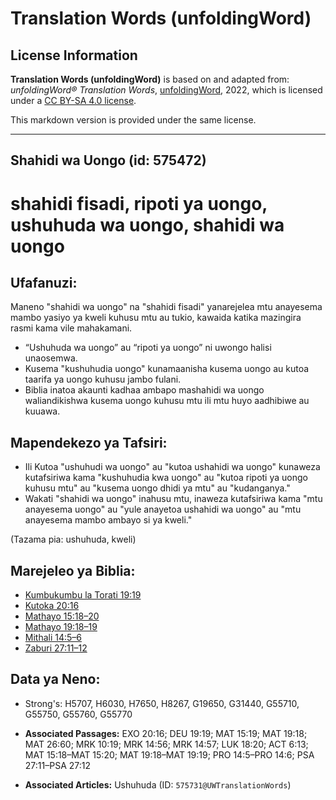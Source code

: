 # Translation Words (unfoldingWord)

## License Information

**Translation Words (unfoldingWord)** is based on and adapted from: _unfoldingWord® Translation Words_, [unfoldingWord](https://unfoldingword.org/utw), 2022, which is licensed under a [CC BY-SA 4.0 license](https://creativecommons.org/licenses/by-sa/4.0/legalcode.en).

This markdown version is provided under the same license.



--------------------------------

## Shahidi wa Uongo (id: 575472)

**shahidi** fisadi, ripoti ya uongo, ushuhuda wa uongo, shahidi wa uongo
========================================================================

Ufafanuzi:
----------

Maneno "shahidi wa uongo" na "shahidi fisadi" yanarejelea mtu anayesema mambo yasiyo ya kweli kuhusu mtu au tukio, kawaida katika mazingira rasmi kama vile mahakamani.

* “Ushuhuda wa uongo” au “ripoti ya uongo” ni uwongo halisi unaosemwa.
* Kusema "kushuhudia uongo" kunamaanisha kusema uongo au kutoa taarifa ya uongo kuhusu jambo fulani.
* Biblia inatoa akaunti kadhaa ambapo mashahidi wa uongo waliandikishwa kusema uongo kuhusu mtu ili mtu huyo aadhibiwe au kuuawa.

Mapendekezo ya Tafsiri:
-----------------------

* Ili Kutoa "ushuhudi wa uongo" au "kutoa ushahidi wa uongo" kunaweza kutafsiriwa kama "kushuhudia kwa uongo" au "kutoa ripoti ya uongo kuhusu mtu" au "kusema uongo dhidi ya mtu" au "kudanganya."
* Wakati "shahidi wa uongo" inahusu mtu, inaweza kutafsiriwa kama "mtu anayesema uongo" au "yule anayetoa ushahidi wa uongo" au "mtu anayesema mambo ambayo si ya kweli."

(Tazama pia: ushuhuda, kweli)

Marejeleo ya Biblia:
--------------------

* [Kumbukumbu la Torati 19:19](https://ref.ly/Deut19:19)
* [Kutoka 20:16](https://ref.ly/Exod20:16)
* [Mathayo 15:18–20](https://ref.ly/Matt15:18-Matt15:20)
* [Mathayo 19:18–19](https://ref.ly/Matt19:18-Matt19:19)
* [Mithali 14:5–6](https://ref.ly/Prov14:5-Prov14:6)
* [Zaburi 27:11–12](https://ref.ly/Ps27:11-Ps27:12)

Data ya Neno:
-------------

* Strong's: H5707, H6030, H7650, H8267, G19650, G31440, G55710, G55750, G55760, G55770

* **Associated Passages:** EXO 20:16; DEU 19:19; MAT 15:19; MAT 19:18; MAT 26:60; MRK 10:19; MRK 14:56; MRK 14:57; LUK 18:20; ACT 6:13; MAT 15:18–MAT 15:20; MAT 19:18–MAT 19:19; PRO 14:5–PRO 14:6; PSA 27:11–PSA 27:12
* **Associated Articles:** Ushuhuda (ID: `575731@UWTranslationWords`)

